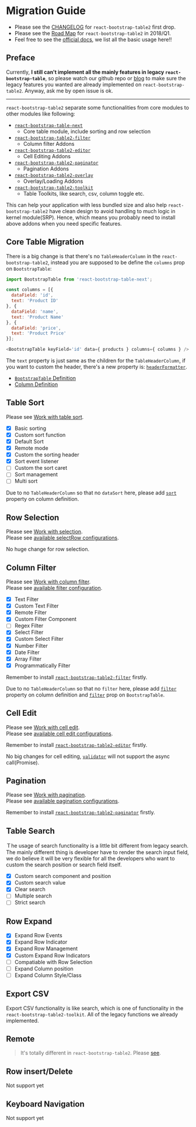 # Migration Guide

* Please see the [CHANGELOG](https://react-bootstrap-table.github.io/react-bootstrap-table2/blog/2018/01/24/new-version-0.1.0.html) for `react-bootstrap-table2` first drop.
* Please see the [Road Map](https://react-bootstrap-table.github.io/react-bootstrap-table2/blog/2018/01/24/release-plan.html)  for `react-bootstrap-table2` in 2018/Q1.
* Feel free to see the [official docs](https://react-bootstrap-table.github.io/react-bootstrap-table2/docs/about.html), we list all the basic usage here!!

## Preface

Currently, **I still can't implement all the mainly features in legacy `react-bootstrap-table`**, so please watch our github repo or [blog](https://react-bootstrap-table.github.io/react-bootstrap-table2/blog/) to make sure the legacy features you wanted are already implemented on `react-bootstrap-table2`. Anyway, ask me by open issue is ok.   

-----

`react-bootstrap-table2` separate some functionalities from core modules to other modules like following:

* [`react-bootstrap-table-next`](https://www.npmjs.com/package/react-bootstrap-table-next)
  * Core table module, include sorting and row selection
* [`react-bootstrap-table2-filter`](https://www.npmjs.com/package/react-bootstrap-table2-filter)
  * Column filter Addons
* [`react-bootstrap-table2-editor`](https://www.npmjs.com/package/react-bootstrap-table2-editor)
  * Cell Editing Addons
* [`react-bootstrap-table2-paginator`](https://www.npmjs.com/package/react-bootstrap-table2-paginator)
  * Pagination Addons
* [`react-bootstrap-table2-overlay`](https://www.npmjs.com/package/react-bootstrap-table2-overlay)
  * Overlay/Loading Addons
* [`react-bootstrap-table2-toolkit`](https://www.npmjs.com/package/react-bootstrap-table2-toolkit)
  * Table Toolkits, like search, csv, column toggle etc.

This can help your application with less bundled size and also help `react-bootstrap-table2` have clean design to avoid handling to much logic in kernel module(SRP). Hence, which means you probably need to install above addons when you need specific features.

## Core Table Migration

There is a big change is that there's no `TableHeaderColumn` in the `react-bootstrap-table2`, instead you are supposed to be define the `columns` prop on `BootstrapTable`: 

```js
import BootstrapTable from 'react-bootstrap-table-next';

const columns = [{
  dataField: 'id',
  text: 'Product ID'
}, {
  dataField: 'name',
  text: 'Product Name'
}, {
  dataField: 'price',
  text: 'Product Price'
}];

<BootstrapTable keyField='id' data={ products } columns={ columns } />
```

The `text` property is just same as the children for the `TableHeaderColumn`, if you want to custom the header, there's a new property is: [`headerFormatter`](https://react-bootstrap-table.github.io/react-bootstrap-table2/docs/column-props.html#columnheaderformatter-function).

* [`BootstrapTable` Definition](https://react-bootstrap-table.github.io/react-bootstrap-table2/docs/table-props.html)
* [Column Definition](https://react-bootstrap-table.github.io/react-bootstrap-table2/docs/column-props.html)

## Table Sort

Please see [Work with table sort](https://react-bootstrap-table.github.io/react-bootstrap-table2/docs/basic-sort.html).   

- [x] Basic sorting
- [x] Custom sort function
- [x] Default Sort
- [x] Remote mode
- [x] Custom the sorting header
- [x] Sort event listener
- [ ] Custom the sort caret
- [ ] Sort management
- [ ] Multi sort

Due to no `TableHeaderColumn` so that no `dataSort` here, please add [`sort`](https://react-bootstrap-table.github.io/react-bootstrap-table2/docs/column-props.html#columnsort-bool) property on column definition.

## Row Selection

Please see [Work with selection](https://react-bootstrap-table.github.io/react-bootstrap-table2/docs/basic-row-select.html).   
Please see [available selectRow configurations](https://react-bootstrap-table.github.io/react-bootstrap-table2/docs/row-select-props.html).   

No huge change for row selection.

## Column Filter

Please see [Work with column filter](https://react-bootstrap-table.github.io/react-bootstrap-table2/docs/basic-filter.html).   
Please see [available filter configuration](https://react-bootstrap-table.github.io/react-bootstrap-table2/docs/filter-props.html).   

- [x] Text Filter
- [x] Custom Text Filter
- [x] Remote Filter
- [x] Custom Filter Component
- [ ] Regex Filter
- [x] Select Filter
- [x] Custom Select Filter
- [X] Number Filter
- [X] Date Filter
- [X] Array Filter
- [X] Programmatically Filter

Remember to install [`react-bootstrap-table2-filter`](https://www.npmjs.com/package/react-bootstrap-table2-filter) firstly.   

Due to no `TableHeaderColumn` so that no `filter` here, please add [`filter`](https://react-bootstrap-table.github.io/react-bootstrap-table2/docs/column-props.html#columnfilter-object) property on column definition and [`filter`](https://react-bootstrap-table.github.io/react-bootstrap-table2/docs/table-props.html#filter-object) prop on `BootstrapTable`.

## Cell Edit

Please see [Work with cell edit](https://react-bootstrap-table.github.io/react-bootstrap-table2/docs/basic-celledit.html).   
Please see [available cell edit configurations](https://react-bootstrap-table.github.io/react-bootstrap-table2/docs/cell-edit-props.html).   

Remember to install [`react-bootstrap-table2-editor`](https://www.npmjs.com/package/react-bootstrap-table2-editor) firstly.   

No big changes for cell editing, [`validator`](https://react-bootstrap-table.github.io/react-bootstrap-table2/docs/column-props.html#columnvalidator-function) will not support the async call(Promise).

## Pagination

Please see [Work with pagination](https://react-bootstrap-table.github.io/react-bootstrap-table2/docs/basic-pagination.html).   
Please see [available pagination configurations](https://react-bootstrap-table.github.io/react-bootstrap-table2/docs/pagination-props.html).   

Remember to install [`react-bootstrap-table2-paginator`](https://www.npmjs.com/package/react-bootstrap-table2-paginator) firstly.   

## Table Search
Ｔhe usage of search functionality is a little bit different from legacy search. The mainly different thing is developer have to render the search input field, we do believe it will be very flexible for all the developers who want to custom the search position or search field itself.

- [x] Custom search component and position
- [x] Custom search value
- [x] Clear search
- [ ] Multiple search
- [ ] Strict search

## Row Expand
- [x] Expand Row Events
- [x] Expand Row Indicator
- [x] Expand Row Management
- [x] Custom Expand Row Indicators
- [ ] Compatiable with Row Selection
- [ ] Expand Column position
- [ ] Expand Column Style/Class

## Export CSV
Export CSV functionality is like search, which is one of functionality in the `react-bootstrap-table2-toolkit`. All of the legacy functions we already implemented.

## Remote

> It's totally different in `react-bootstrap-table2`. Please [see](https://react-bootstrap-table.github.io/react-bootstrap-table2/docs/basic-remote.html).


## Row insert/Delete
Not support yet

## Keyboard Navigation
Not support yet
